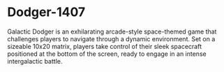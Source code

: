 # Dodger-1407
Galactic Dodger is an exhilarating arcade-style space-themed game that challenges players to navigate through a dynamic environment. Set on a sizeable 10x20 matrix, players take control of their sleek spacecraft positioned at the bottom of the screen, ready to engage in an intense intergalactic battle.
